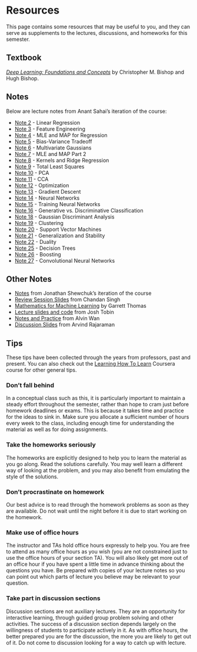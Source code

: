 # Resources

This page contains some resources that may be useful to you, and they can serve as supplements to the lectures, discussions, and homeworks for this semester.

## Textbook <a href="#textbook" id="textbook"></a>

[_Deep Learning: Foundations and Concepts_](https://www.bishopbook.com/) by Christopher M. Bishop and Hugh Bishop.

## Notes <a href="#notes" id="notes"></a>

Below are lecture notes from Anant Sahai’s iteration of the course:

* [Note 2](https://eecs189.org/docs/notes/n2.pdf) - Linear Regression
* [Note 3](https://eecs189.org/docs/notes/n3.pdf) - Feature Engineering
* [Note 4](https://eecs189.org/docs/notes/n4.pdf) - MLE and MAP for Regression
* [Note 5](https://eecs189.org/docs/notes/n5.pdf) - Bias-Variance Tradeoff
* [Note 6](https://eecs189.org/docs/notes/n6.pdf) - Multivariate Gaussians
* [Note 7](https://eecs189.org/docs/notes/n7.pdf) - MLE and MAP Part 2
* [Note 8](https://eecs189.org/docs/notes/n8.pdf) - Kernels and Ridge Regression
* [Note 9](https://eecs189.org/docs/notes/n9.pdf) - Total Least Squares
* [Note 10](https://eecs189.org/docs/notes/n10.pdf) - PCA
* [Note 11](https://eecs189.org/docs/notes/n11.pdf) - CCA
* [Note 12](https://eecs189.org/docs/notes/n12.pdf) - Optimization
* [Note 13](https://eecs189.org/docs/notes/n13.pdf) - Gradient Descent
* [Note 14](https://eecs189.org/docs/notes/n14.pdf) - Neural Networks
* [Note 15](https://eecs189.org/docs/notes/n15.pdf) - Training Neural Networks
* [Note 16](https://eecs189.org/docs/notes/n16.pdf) - Generative vs. Discriminative Classification
* [Note 18](https://eecs189.org/docs/notes/n18.pdf) - Gaussian Discriminant Analysis
* [Note 19](https://eecs189.org/docs/notes/n19.pdf) - Clustering
* [Note 20](https://eecs189.org/docs/notes/n20.pdf) - Support Vector Machines
* [Note 21](https://eecs189.org/docs/notes/n21.pdf) - Generalization and Stability
* [Note 22](https://eecs189.org/docs/notes/n22.pdf) - Duality
* [Note 25](https://eecs189.org/docs/notes/n25.pdf) - Decision Trees
* [Note 26](https://eecs189.org/docs/notes/n26.pdf) - Boosting
* [Note 27](https://eecs189.org/docs/notes/n27.pdf) - Convolutional Neural Networks

## Other Notes <a href="#other-notes" id="other-notes"></a>

* [Notes](https://people.eecs.berkeley.edu/~jrs/papers/machlearn.pdf) from Jonathan Shewchuk’s iteration of the course
* [Review Session Slides](https://csinva.io/pres/189/#/) from Chandan Singh
* [Mathematics for Machine Learning](http://gwthomas.github.io/docs/math4ml.pdf) by Garrett Thomas
* [Lecture slides and code](https://github.com/josh-tobin/cs189-su18) from Josh Tobin
* [Notes and Practice](http://alvinwan.com/cs189/) from Alvin Wan
* [Discussion Slides](https://drive.google.com/drive/u/0/folders/1BM-6LCi15RfjTSAjJ2A8G16w5DqB0UDv) from Arvind Rajaraman

## Tips <a href="#tips" id="tips"></a>

These tips have been collected through the years from professors, past and present. You can also check out the [Learning How To Learn](https://www.coursera.org/learn/learning-how-to-learn) Coursera course for other general tips.

### Don’t fall behind <a href="#dont-fall-behind" id="dont-fall-behind"></a>

In a conceptual class such as this, it is particularly important to maintain a steady effort throughout the semester, rather than hope to cram just before homework deadlines or exams. This is because it takes time and practice for the ideas to sink in. Make sure you allocate a sufficient number of hours every week to the class, including enough time for understanding the material as well as for doing assignments.

### Take the homeworks seriously <a href="#take-the-homeworks-seriously" id="take-the-homeworks-seriously"></a>

The homeworks are explicitly designed to help you to learn the material as you go along. Read the solutions carefully. You may well learn a different way of looking at the problem, and you may also benefit from emulating the style of the solutions.

### Don’t procrastinate on homework <a href="#dont-procrastinate-on-homework" id="dont-procrastinate-on-homework"></a>

Our best advice is to read through the homework problems as soon as they are available. Do not wait until the night before it is due to start working on the homework.

### Make use of office hours <a href="#make-use-of-office-hours" id="make-use-of-office-hours"></a>

The instructor and TAs hold office hours expressly to help you. You are free to attend as many office hours as you wish (you are not constrained just to use the office hours of your section TA). You will also likely get more out of an office hour if you have spent a little time in advance thinking about the questions you have. Be prepared with copies of your lecture notes so you can point out which parts of lecture you believe may be relevant to your question.

### Take part in discussion sections <a href="#take-part-in-discussion-sections" id="take-part-in-discussion-sections"></a>

Discussion sections are not auxiliary lectures. They are an opportunity for interactive learning, through guided group problem solving and other activities. The success of a discussion section depends largely on the willingness of students to participate actively in it. As with office hours, the better prepared you are for the discussion, the more you are likely to get out of it. Do not come to discussion looking for a way to catch up with lecture.
